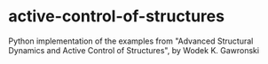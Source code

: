 # active-control-of-structures
Python implementation of the examples from "Advanced Structural Dynamics and Active Control of Structures", by Wodek K. Gawronski

